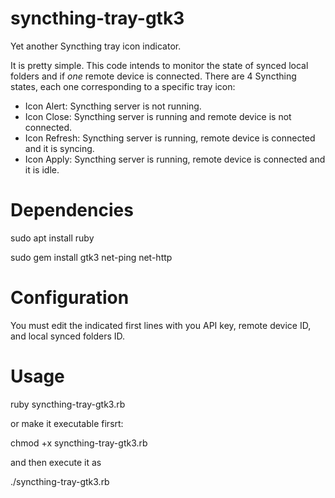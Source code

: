 # syncthing-tray-gtk3
Yet another Syncthing tray icon indicator.

It is pretty simple. This code intends to monitor the state of synced local folders and if *one* remote device is connected. There are 4 Syncthing states, each one corresponding to a specific tray icon:

* Icon Alert: Syncthing server is not running.
* Icon Close: Syncthing server is running and remote device is not connected.
* Icon Refresh: Syncthing server is running, remote device is connected and it is syncing.
* Icon Apply: Syncthing server is running, remote device is connected and it is idle.

# Dependencies

sudo apt install ruby

sudo gem install gtk3 net-ping net-http

# Configuration

You must edit the indicated first lines with you API key, remote device ID, and local synced folders ID.

# Usage
ruby syncthing-tray-gtk3.rb

or
 make it executable firsrt: 
 
 chmod +x syncthing-tray-gtk3.rb
 
 and then execute it as
 
 ./syncthing-tray-gtk3.rb
